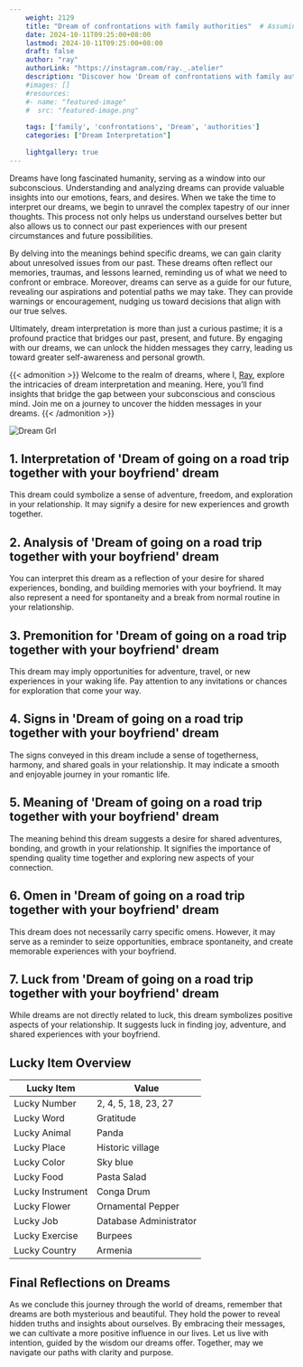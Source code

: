 ```yaml
---
    weight: 2129
    title: "Dream of confrontations with family authorities"  # Assuming 'title' column exists
    date: 2024-10-11T09:25:00+08:00
    lastmod: 2024-10-11T09:25:00+08:00
    draft: false
    author: "ray"
    authorLink: "https://instagram.com/ray._.atelier"
    description: "Discover how 'Dream of confrontations with family authorities' can interpret your future and uncover its significant meanings in your life."
    #images: []
    #resources:
    #- name: "featured-image"
    #  src: "featured-image.png"
    
    tags: ['family', 'confrontations', 'Dream', 'authorities']
    categories: ["Dream Interpretation"]
    
    lightgallery: true
---
```

    
Dreams have long fascinated humanity, serving as a window into our subconscious. Understanding and analyzing dreams can provide valuable insights into our emotions, fears, and desires. When we take the time to interpret our dreams, we begin to unravel the complex tapestry of our inner thoughts. This process not only helps us understand ourselves better but also allows us to connect our past experiences with our present circumstances and future possibilities.

By delving into the meanings behind specific dreams, we can gain clarity about unresolved issues from our past. These dreams often reflect our memories, traumas, and lessons learned, reminding us of what we need to confront or embrace. Moreover, dreams can serve as a guide for our future, revealing our aspirations and potential paths we may take. They can provide warnings or encouragement, nudging us toward decisions that align with our true selves.

Ultimately, dream interpretation is more than just a curious pastime; it is a profound practice that bridges our past, present, and future. By engaging with our dreams, we can unlock the hidden messages they carry, leading us toward greater self-awareness and personal growth.

{{< admonition >}}
Welcome to the realm of dreams, where I, [Ray](https://instagram.com/ray._.atelier), explore the intricacies of dream interpretation and meaning. Here, you’ll find insights that bridge the gap between your subconscious and conscious mind. Join me on a journey to uncover the hidden messages in your dreams.
{{< /admonition >}}

![Dream Grl](https://cdn.pixabay.com/photo/2017/11/02/03/35/gothic-2910057_1280.jpg "Dream Grl")

## 1. Interpretation of 'Dream of going on a road trip together with your boyfriend' dream
 This dream could symbolize a sense of adventure, freedom, and exploration in your relationship. It may signify a desire for new experiences and growth together. 

## 2. Analysis of 'Dream of going on a road trip together with your boyfriend' dream
 You can interpret this dream as a reflection of your desire for shared experiences, bonding, and building memories with your boyfriend. It may also represent a need for spontaneity and a break from normal routine in your relationship.

## 3. Premonition for 'Dream of going on a road trip together with your boyfriend' dream
 This dream may imply opportunities for adventure, travel, or new experiences in your waking life. Pay attention to any invitations or chances for exploration that come your way.

## 4. Signs in 'Dream of going on a road trip together with your boyfriend' dream
 The signs conveyed in this dream include a sense of togetherness, harmony, and shared goals in your relationship. It may indicate a smooth and enjoyable journey in your romantic life.

## 5. Meaning of 'Dream of going on a road trip together with your boyfriend' dream
 The meaning behind this dream suggests a desire for shared adventures, bonding, and growth in your relationship. It signifies the importance of spending quality time together and exploring new aspects of your connection.

## 6. Omen in 'Dream of going on a road trip together with your boyfriend' dream
 This dream does not necessarily carry specific omens. However, it may serve as a reminder to seize opportunities, embrace spontaneity, and create memorable experiences with your boyfriend.

## 7. Luck from 'Dream of going on a road trip together with your boyfriend' dream
 While dreams are not directly related to luck, this dream symbolizes positive aspects of your relationship. It suggests luck in finding joy, adventure, and shared experiences with your boyfriend.

## Lucky Item Overview
| Lucky Item          | Value              |
|---------------|--------------------|
| Lucky Number        | 2, 4, 5, 18, 23, 27  |
| Lucky Word          | Gratitude |
| Lucky Animal        | Panda |
| Lucky Place         | Historic village     |
| Lucky Color         | Sky blue     |
| Lucky Food          | Pasta Salad      |
| Lucky Instrument    | Conga Drum |
| Lucky Flower        | Ornamental Pepper    |
| Lucky Job           | Database Administrator       |
| Lucky Exercise      | Burpees  |
| Lucky Country       | Armenia    |


##  Final Reflections on Dreams

As we conclude this journey through the world of dreams, remember that dreams are both mysterious and beautiful. They hold the power to reveal hidden truths and insights about ourselves. By embracing their messages, we can cultivate a more positive influence in our lives. Let us live with intention, guided by the wisdom our dreams offer. Together, may we navigate our paths with clarity and purpose.
